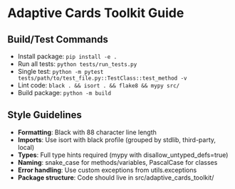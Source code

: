 # Adaptive Cards Toolkit Guide

## Build/Test Commands
- Install package: `pip install -e .`
- Run all tests: `python tests/run_tests.py`
- Single test: `python -m pytest tests/path/to/test_file.py::TestClass::test_method -v`
- Lint code: `black . && isort . && flake8 && mypy src/`
- Build package: `python -m build`

## Style Guidelines
- **Formatting**: Black with 88 character line length 
- **Imports**: Use isort with black profile (grouped by stdlib, third-party, local)
- **Types**: Full type hints required (mypy with disallow_untyped_defs=true)
- **Naming**: snake_case for methods/variables, PascalCase for classes
- **Error handling**: Use custom exceptions from utils.exceptions
- **Package structure**: Code should live in src/adaptive_cards_toolkit/